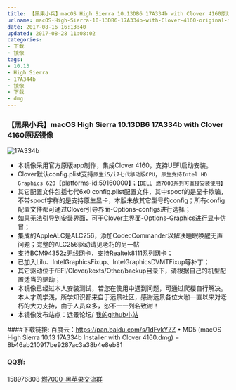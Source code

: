 ```yaml
---
title: 【黑果小兵】macOS High Sierra 10.13DB6 17A334b with Clover 4160原版镜像
urlname: macOS-High-Sierra-10-13DB6-17A334b-with-Clover-4160-original-mirror
date: 2017-08-16 16:13:40
updated: 2017-08-28 11:08:02
categories:
- 下载
- 镜像
tags:
- 10.13
- High Sierra
- 17A344b
- 镜像
- 下载
- dmg
---
```

### 【黑果小兵】macOS High Sierra 10.13DB6 17A334b with Clover 4160原版镜像
![17A334b](http://ous2s14vo.bkt.clouddn.com/17A334b.png)

* 本镜像采用官方原版app制作，集成Clover 4160，支持UEFI启动安装。
* Clover默认config.plist支持`原生i5/i7七代移动版CPU`，`原生支持Intel HD Graphics 620`【platforms-id:59160000】；`【DELL 燃7000系列可直接安装使用】`
* 其它配置文件包括七代6x0 config.plist配置文件，其中spoof的是显卡欺骗，不带spoof字样的是支持原生显卡，本版未放其它型号的config；所有config配置文件都可通过Clover引导界面-Options-configs进行选择；
* 如果无法引导到安装界面，可于Clover主界面-Options-Graphics进行显卡仿冒；
* 集成的AppleALC是ALC256，添加CodecCommander以解决睡眠唤醒无声问题；完整的ALC256驱动请见老朽的另一帖
* 支持BCM94352z无线网卡，支持Realtek8111系列网卡；
* 已加入Lilu、IntelGraphicsFixup、IntelGraphicsDVMTFixup等补丁；
* 其它驱动位于/EFI/Clover/kexts/Other/backup目录下，请根据自己的机型配置适当的驱动；
* 本镜像已经过本人安装测试，若您在使用中遇到问题，可通过爬楼自行解决。本人才疏学浅，所学知识都来自于远景社区，感谢远景各位大咖一直以来对老朽的大力支持，由于人员众多，恕不一一列名致谢！
* 本镜像发布站点：远景论坛/ [我的github小站](https://daliansky.github.io)


####下载链接: 
百度云：https://pan.baidu.com/s/1dFvkYZZ
	•	MD5 (macOS High Sierra 10.13 17A334b Installer with Clover 4160.dmg) = 8b46ab210917be9287ac3a38b4e8eb81
	
#### QQ群:
158976808 [燃7000-黑苹果交流群](http://shang.qq.com/wpa/qunwpa?idkey=570e507664d7f263ed31300750dd5bc7f9f7e42d707ecf830c7b1b276b0d2600)

     

